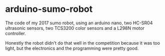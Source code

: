 # arduino-sumo-robot
The code of my 2017 sumo robot, using an arduino nano, two HC-SR04 ultrasonic sensors, two TCS3200 color sensors and a L298N motor controller.

Honestly the robot didn't do that well in the competition because it was too light, but the electronics and the programming were pretty good. 

